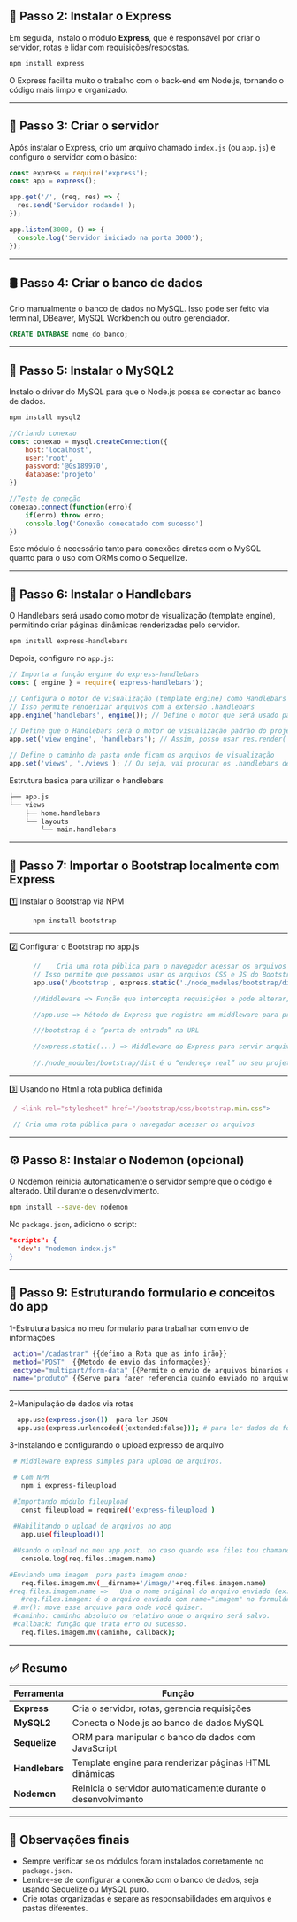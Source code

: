 

## 🚀 Passo 2: Instalar o Express

Em seguida, instalo o módulo **Express**, que é responsável por criar o servidor, rotas e lidar com requisições/respostas.

```bash
npm install express
```

O Express facilita muito o trabalho com o back-end em Node.js, tornando o código mais limpo e organizado.

---

## 🧱 Passo 3: Criar o servidor

Após instalar o Express, crio um arquivo chamado `index.js` (ou `app.js`) e configuro o servidor com o básico:

```js
const express = require('express');
const app = express();

app.get('/', (req, res) => {
  res.send('Servidor rodando!');
});

app.listen(3000, () => {
  console.log('Servidor iniciado na porta 3000');
});
```

---

## 🛢️ Passo 4: Criar o banco de dados

Crio manualmente o banco de dados no MySQL. Isso pode ser feito via terminal, DBeaver, MySQL Workbench ou outro gerenciador.

```sql
CREATE DATABASE nome_do_banco;
```

---

## 🔗 Passo 5: Instalar o MySQL2

Instalo o driver do MySQL para que o Node.js possa se conectar ao banco de dados.

```bash
npm install mysql2
```

```js
//Criando conexao
const conexao = mysql.createConnection({
    host:'localhost',
    user:'root', 
    password:'@Gs189970', 
    database:'projeto'
})

//Teste de coneção 
conexao.connect(function(erro){
    if(erro) throw erro;
    console.log('Conexão conecatado com sucesso')
})

```

Este módulo é necessário tanto para conexões diretas com o MySQL quanto para o uso com ORMs como o Sequelize.

---




## 🔧 Passo 6: Instalar o Handlebars

O Handlebars será usado como motor de visualização (template engine), permitindo criar páginas dinâmicas renderizadas pelo servidor.

```bash
npm install express-handlebars
```

Depois, configuro no `app.js`:

```js
// Importa a função engine do express-handlebars
const { engine } = require('express-handlebars');

// Configura o motor de visualização (template engine) como Handlebars
// Isso permite renderizar arquivos com a extensão .handlebars
app.engine('handlebars', engine()); // Define o motor que será usado para arquivos .handlebars

// Define que o Handlebars será o motor de visualização padrão do projeto
app.set('view engine', 'handlebars'); // Assim, posso usar res.render('arquivo') para renderizar uma view

// Define o caminho da pasta onde ficam os arquivos de visualização
app.set('views', './views'); // Ou seja, vai procurar os .handlebars dentro da pasta "views"

```

Estrutura basica para utilizar o handlebars
```html
├── app.js
└── views
    ├── home.handlebars
    └── layouts
        └── main.handlebars
```
---




## 👀 Passo 7: Importar o Bootstrap localmente com Express
1️⃣ Instalar o Bootstrap via NPM
```bash
      npm install bootstrap
```
---

2️⃣ Configurar o Bootstrap no app.js 
```js
      // 	Cria uma rota pública para o navegador acessar os arquivos
      // Isso permite que possamos usar os arquivos CSS e JS do Bootstrap dentro das views
      app.use('/bootstrap', express.static('./node_modules/bootstrap/dist'));

      //Middleware => Função que intercepta requisições e pode alterar, processar ou responder a elas.

      //app.use => Método do Express que registra um middleware para processar requisições.

      ///bootstrap é a “porta de entrada” na URL

      //express.static(...) => Middleware do Express para servir arquivos estáticos (CSS, JS, imagens etc.).
      
      //./node_modules/bootstrap/dist é o “endereço real” no seu projeto
```
---

3️⃣ Usando no Html  a rota publica definida 
 ```js
  / <link rel="stylesheet" href="/bootstrap/css/bootstrap.min.css"> 

  // Cria uma rota pública para o navegador acessar os arquivos 
 ```
---

## ⚙️ Passo 8: Instalar o Nodemon (opcional)

O Nodemon reinicia automaticamente o servidor sempre que o código é alterado. Útil durante o desenvolvimento.

```bash
npm install --save-dev nodemon
```

No `package.json`, adiciono o script:

```json
"scripts": {
  "dev": "nodemon index.js"
}
```

---

## 👀 Passo 9: Estruturando formulario e conceitos do app

1-Estrutura basica no meu formulario para trabalhar com envio de informações
 ```bash
  action="/cadastrar" {{defino a Rota que as info irão}}
  method="POST"  {{Metodo de envio das informações}}
  enctype="multipart/form-data" {{Permite o envio de arquivos binarios como imagems, videos}}
  name="produto" {{Serve para fazer referencia quando enviado no arquivo json}}
 ```
---
2-Manipulação de dados via rotas
```bash
  app.use(express.json())  para ler JSON 
  app.use(express.urlencoded({extended:false})); # para ler dados de formulários com uma estrutura mais simplifida de dados. Essa estrutura irá interpretar os dados apenas como string ou array
```

3-Instalando e configurando o upload expresso de arquivo
 
 ```bash
  # Middleware express simples para upload de arquivos.

  # Com NPM
    npm i express-fileupload

  #Importando módulo fileupload
    const fileupload = required('express-fileupload')
  
  #Habilitando o upload de arquivos no app
    app.use(fileupload())

  #Usando o upload no meu app.post, no caso quando uso files tou chamando o fiilesupload e definindo o name que quero pegar e defino o dado também!
    console.log(req.files.imagem.name) 

 #Enviando uma imagem  para pasta imagem onde:
    req.files.imagem.mv(__dirname+'/image/'+req.files.imagem.name)
#req.files.imagem.name => 	Usa o nome original do arquivo enviado (ex: foto.jpg, arquivo.pdf
    #req.files.imagem: é o arquivo enviado com name="imagem" no formulário.
  #.mv(): move esse arquivo para onde você quiser.
  #caminho: caminho absoluto ou relativo onde o arquivo será salvo.
  #callback: função que trata erro ou sucesso.
    req.files.imagem.mv(caminho, callback);
 ```

---


## ✅ Resumo

| Ferramenta        | Função                                                   |
|-------------------|----------------------------------------------------------|
| **Express**       | Cria o servidor, rotas, gerencia requisições             |
| **MySQL2**        | Conecta o Node.js ao banco de dados MySQL                |
| **Sequelize**     | ORM para manipular o banco de dados com JavaScript       |
| **Handlebars**    | Template engine para renderizar páginas HTML dinâmicas   |
| **Nodemon**       | Reinicia o servidor automaticamente durante o desenvolvimento |

---

## 🧠 Observações finais

- Sempre verificar se os módulos foram instalados corretamente no `package.json`.
- Lembre-se de configurar a conexão com o banco de dados, seja usando Sequelize ou MySQL puro.
- Crie rotas organizadas e separe as responsabilidades em arquivos e pastas diferentes.





